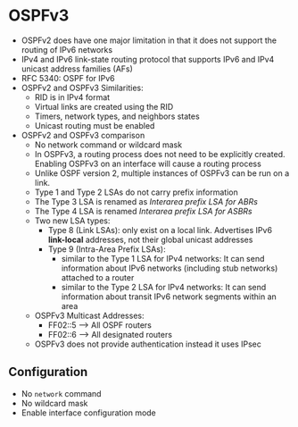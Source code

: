 # OSPFv3
* OSPFv2 does have one major limitation in that it does not support the routing of IPv6 networks
* IPv4 and IPv6 link-state routing protocol that supports IPv6 and IPv4 unicast address families (AFs)
* RFC 5340: OSPF for IPv6
* OSPFv2 and OSPFv3 Similarities:
  * RID is in IPv4 format
  * Virtual links are created using the RID
  * Timers, network types, and neighbors states
  * Unicast routing must be enabled
* OSPFv2 and OSPFv3 comparison
  * No network command or wildcard mask
  * In OSPFv3, a routing process does not need to be explicitly created. Enabling OSPFv3 on an interface will cause a routing process
  * Unlike OSPF version 2, multiple instances of OSPFv3 can be run on a link.
  * Type 1 and Type 2 LSAs do not carry prefix information
  * The Type 3 LSA is renamed as *Interarea prefix LSA for ABRs*
  * The Type 4 LSA is renamed *Interarea prefix LSA for ASBRs*
  * Two new LSA types:
    * Type 8 (Link LSAs): only exist on a local link. Advertises IPv6 **link-local** addresses, not their global unicast addresses
    * Type 9 (Intra-Area Prefix LSAs):
      * similar to the Type 1 LSA for IPv4 networks: It can send information about
IPv6 networks (including stub networks) attached to a router
      * similar to the Type 2 LSA for IPv4 networks: It can send information
about transit IPv6 network segments within an area
  * OSPFv3 Multicast Addresses:
    * FF02::5 --> All OSPF routers
    * FF02::6 --> All designated routers
  * OSPFv3 does not provide authentication instead it uses IPsec

## Configuration
* No `network` command
* No wildcard mask
* Enable interface configuration mode
